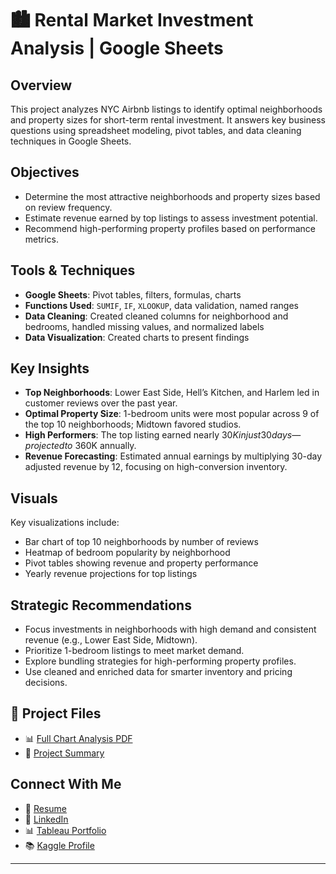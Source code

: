 # 🏙️ Rental Market Investment Analysis | Google Sheets

## Overview
This project analyzes NYC Airbnb listings to identify optimal neighborhoods and property sizes for short-term rental investment. It answers key business questions using spreadsheet modeling, pivot tables, and data cleaning techniques in Google Sheets.

## Objectives
- Determine the most attractive neighborhoods and property sizes based on review frequency.
- Estimate revenue earned by top listings to assess investment potential.
- Recommend high-performing property profiles based on performance metrics.

## Tools & Techniques
- **Google Sheets**: Pivot tables, filters, formulas, charts
- **Functions Used**: `SUMIF`, `IF`, `XLOOKUP`, data validation, named ranges
- **Data Cleaning**: Created cleaned columns for neighborhood and bedrooms, handled missing values, and normalized labels
- **Data Visualization**: Created charts to present findings

## Key Insights
- **Top Neighborhoods**: Lower East Side, Hell’s Kitchen, and Harlem led in customer reviews over the past year.
- **Optimal Property Size**: 1-bedroom units were most popular across 9 of the top 10 neighborhoods; Midtown favored studios.
- **High Performers**: The top listing earned nearly $30K in just 30 days—projected to ~$360K annually.
- **Revenue Forecasting**: Estimated annual earnings by multiplying 30-day adjusted revenue by 12, focusing on high-conversion inventory.

## Visuals
Key visualizations include:
- Bar chart of top 10 neighborhoods by number of reviews
- Heatmap of bedroom popularity by neighborhood
- Pivot tables showing revenue and property performance
- Yearly revenue projections for top listings

## Strategic Recommendations
- Focus investments in neighborhoods with high demand and consistent revenue (e.g., Lower East Side, Midtown).
- Prioritize 1-bedroom listings to meet market demand.
- Explore bundling strategies for high-performing property profiles.
- Use cleaned and enriched data for smarter inventory and pricing decisions.

## 📂 Project Files
- 📊 [Full Chart Analysis PDF](./Rental%20Market%20Analysis%20-%20All%20Charts%20(1).pdf)
- 📑 [Project Summary](./Rental%20Market%20Analysis%20-%20Start%20Here.pdf)

## Connect With Me
- 📄 [Resume](#)
- 💼 [LinkedIn](https://www.linkedin.com/in/dalyasohl)
- 📊 [Tableau Portfolio](https://public.tableau.com/app/profile/dalya.s/vizzes)
- 📚 [Kaggle Profile](https://www.kaggle.com/dalyas)

---



